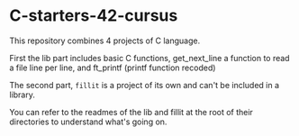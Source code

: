 # C-starters-42-cursus

This repository combines 4 projects of C language.

First the lib part includes basic C functions, get_next_line a function to read a file line per line, and ft_printf (printf function recoded)

The second part, `fillit` is a project of its own and can't be included in a library. 

You can refer to the readmes of the lib and fillit at the root of their directories to understand what's going on.
